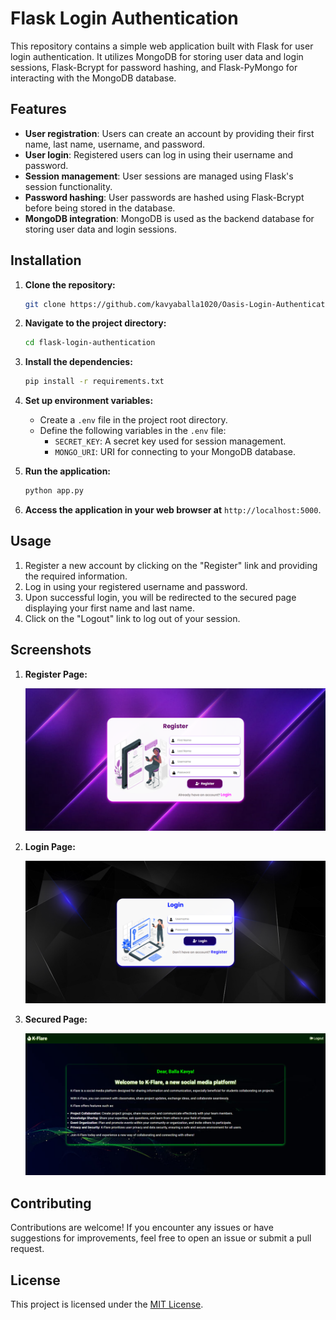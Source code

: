 # Flask Login Authentication

This repository contains a simple web application built with Flask for user login authentication. It utilizes MongoDB for storing user data and login sessions, Flask-Bcrypt for password hashing, and Flask-PyMongo for interacting with the MongoDB database.

## Features

- **User registration**: Users can create an account by providing their first name, last name, username, and password.
- **User login**: Registered users can log in using their username and password.
- **Session management**: User sessions are managed using Flask's session functionality.
- **Password hashing**: User passwords are hashed using Flask-Bcrypt before being stored in the database.
- **MongoDB integration**: MongoDB is used as the backend database for storing user data and login sessions.

## Installation

1. **Clone the repository:**

    ```bash
    git clone https://github.com/kavyaballa1020/Oasis-Login-Authentication.git
    ```

2. **Navigate to the project directory:**

    ```bash
    cd flask-login-authentication
    ```

3. **Install the dependencies:**

    ```bash
    pip install -r requirements.txt
    ```

4. **Set up environment variables:**

   - Create a `.env` file in the project root directory.
   - Define the following variables in the `.env` file:
     - `SECRET_KEY`: A secret key used for session management.
     - `MONGO_URI`: URI for connecting to your MongoDB database.

5. **Run the application:**

    ```bash
    python app.py
    ```

6. **Access the application in your web browser at** `http://localhost:5000`.

## Usage

1. Register a new account by clicking on the "Register" link and providing the required information.
2. Log in using your registered username and password.
3. Upon successful login, you will be redirected to the secured page displaying your first name and last name.
4. Click on the "Logout" link to log out of your session.

## Screenshots

1. **Register Page:**

    ![Register Page](Screenshots/Login%20Authentication%20-%201.PNG)

2. **Login Page:**

    ![Login Page](Screenshots/Login%20Authentication%20-%202.PNG)

3. **Secured Page:**

    ![Secured Page](Screenshots/Login%20Authentication%20-%203.PNG)

## Contributing

Contributions are welcome! If you encounter any issues or have suggestions for improvements, feel free to open an issue or submit a pull request.

## License

This project is licensed under the [MIT License](LICENSE).
